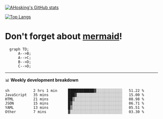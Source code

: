 [![AHosking's GitHub stats](https://github-readme-stats.vercel.app/api?username=ahosking&count_private=true&show_icons=true&theme=onedark&hide_rank=true&include_all_commits=true)](https://github.com/ahosking)

[![Top Langs](https://github-readme-stats.vercel.app/api/top-langs/?username=ahosking&layout=compact&theme=onedark)](https://github.com/ahosking)


# Don't forget about [mermaid](https://github.blog/2022-02-14-include-diagrams-markdown-files-mermaid/)!

```mermaid
  graph TD;
      A-->B;
      A-->C;
      B-->D;
      C-->D;
```
-------

📊 **Weekly development breakdown**

<!--START_SECTION:waka-->

```text
sh           2 hrs 1 min     ████████████▓░░░░░░░░░░░░   51.22 %
JavaScript   35 mins         ███▓░░░░░░░░░░░░░░░░░░░░░   15.00 %
HTML         21 mins         ██▒░░░░░░░░░░░░░░░░░░░░░░   08.98 %
JSON         15 mins         █▓░░░░░░░░░░░░░░░░░░░░░░░   06.71 %
YAML         13 mins         █▒░░░░░░░░░░░░░░░░░░░░░░░   05.51 %
Other        7 mins          ▓░░░░░░░░░░░░░░░░░░░░░░░░   03.30 %
```

<!--END_SECTION:waka-->
